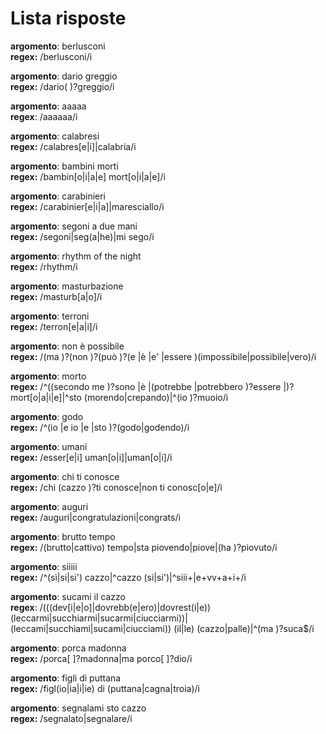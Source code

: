 # Lista risposte

**argomento**: berlusconi  
**regex:** /berlusconi/i

**argomento**: dario greggio  
**regex:** /dario( )?greggio/i

**argomento**: aaaaa  
**regex**: /aaaaaa/i

**argomento**: calabresi  
**regex:** /calabres[e|i]|calabria/i

**argomento**: bambini morti  
**regex:** /bambin[o|i|a|e] mort[o|i|a|e]/i

**argomento**: carabinieri  
**regex:** /carabinier[e|i|a]|maresciallo/i

**argomento**: segoni a due mani  
**regex:** /segoni|seg(a|he)|mi sego/i

**argomento**: rhythm of the night  
**regex:** /rhythm/i

**argomento**: masturbazione  
**regex:** /masturb[a|o]/i

**argomento**: terroni  
**regex:** /terron[e|a|i]/i

**argomento**: non è possibile  
**regex:** /(ma )?(non )?(può )?(e |è |e' |essere )(impossibile|possibile|vero)/i

**argomento**: morto  
**regex:** /^((secondo me )?sono |è |(potrebbe |potrebbero )?essere |)?mort[o|a|i|e]|^sto (morendo|crepando)|^(io )?muoio/i

**argomento**: godo  
**regex:** /^(io |e io |e |sto )?(godo|godendo)/i

**argomento**: umani  
**regex:** /esser[e|i] uman[o|i]|uman[o|i]/i

**argomento**: chi ti conosce  
**regex:** /chi (cazzo )?ti conosce|non ti conosc[o|e]/i

**argomento**: auguri  
**regex:** /auguri|congratulazioni|congrats/i

**argomento**: brutto tempo  
**regex:** /(brutto|cattivo) tempo|sta piovendo|piove|(ha )?piovuto/i

**argomento**: siiiii  
**regex:** /^(sì|si|si') cazzo|^cazzo (sì|si')|^siii+|e+vv+a+i+/i

**argomento**: sucami il cazzo  
**regex**: /(((dev[i|e|o]|dovrebb(e|ero)|dovrest(i|e)) (leccarmi|succhiarmi|sucarmi|ciucciarmi))|(leccami|succhiami|sucami|ciucciami)) (il|le) (cazzo|palle)|^(ma )?suca$/i

**argomento**: porca madonna  
**regex:** /porca[ ]?madonna|ma porco[ ]?dio/i

**argomento**: figli di puttana  
**regex:** /figl(io|ia|i|ie) di (puttana|cagna|troia)/i

**argomento**: segnalami sto cazzo  
**regex:** /segnalato|segnalare/i
